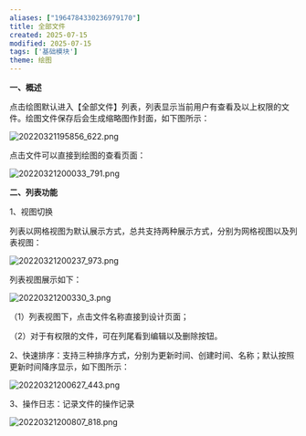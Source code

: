 ```yaml
---
aliases: ["1964784330236979170"]
title: 全部文件
created: 2025-07-15
modified: 2025-07-15
tags: ['基础模块']
theme: 绘图
---
```


**一、概述**

点击绘图默认进入【全部文件】列表，列表显示当前用户有查看及以上权限的文件。绘图文件保存后会生成缩略图作封面，如下图所示：

![](83dbdc8ef2bf3fda3c34b8161a831122.jpg "20220321195856_622.png")

点击文件可以直接到绘图的查看页面：

![](819ecaede181618f5df4ab42e1860724.jpg "20220321200033_791.png")

**二、列表功能**

1、视图切换

列表以网格视图为默认展示方式，总共支持两种展示方式，分别为网格视图以及列表视图：

![](a64cac61e73585826ee41668f14f3680.jpg "20220321200237_973.png")

列表视图展示如下：

![](15fd84f4b17ce1bea58491ea24d06b21.jpg "20220321200330_3.png")

（1）列表视图下，点击文件名称直接到设计页面；

（2）对于有权限的文件，可在列尾看到编辑以及删除按钮。

2、快速排序：支持三种排序方式，分别为更新时间、创建时间、名称；默认按照更新时间降序显示，如下图所示：

![](71836f7dd4f20d82d0c4e5a217c07e64.jpg "20220321200627_443.png")

3、操作日志：记录文件的操作记录

![](79a3302698c4931e9b9f4098ce622a39.jpg "20220321200807_818.png")